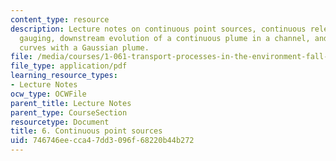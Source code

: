 ```yaml
---
content_type: resource
description: Lecture notes on continuous point sources, continuous release, dilution
  gauging, downstream evolution of a continuous plume in a channel, and break-through
  curves with a Gaussian plume.
file: /media/courses/1-061-transport-processes-in-the-environment-fall-2008/746746eecca47dd3096f68220b44b272_lec_06.pdf
file_type: application/pdf
learning_resource_types:
- Lecture Notes
ocw_type: OCWFile
parent_title: Lecture Notes
parent_type: CourseSection
resourcetype: Document
title: 6. Continuous point sources
uid: 746746ee-cca4-7dd3-096f-68220b44b272
---
```


